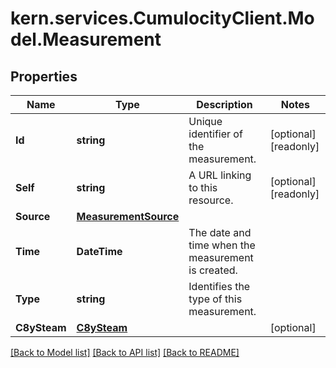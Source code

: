 
# kern.services.CumulocityClient.Model.Measurement

## Properties

Name | Type | Description | Notes
------------ | ------------- | ------------- | -------------
**Id** | **string** | Unique identifier of the measurement. | [optional] [readonly] 
**Self** | **string** | A URL linking to this resource. | [optional] [readonly] 
**Source** | [**MeasurementSource**](MeasurementSource.md) |  | 
**Time** | **DateTime** | The date and time when the measurement is created. | 
**Type** | **string** | Identifies the type of this measurement. | 
**C8ySteam** | [**C8ySteam**](C8ySteam.md) |  | [optional] 

[[Back to Model list]](../README.md#documentation-for-models)
[[Back to API list]](../README.md#documentation-for-api-endpoints)
[[Back to README]](../README.md)

